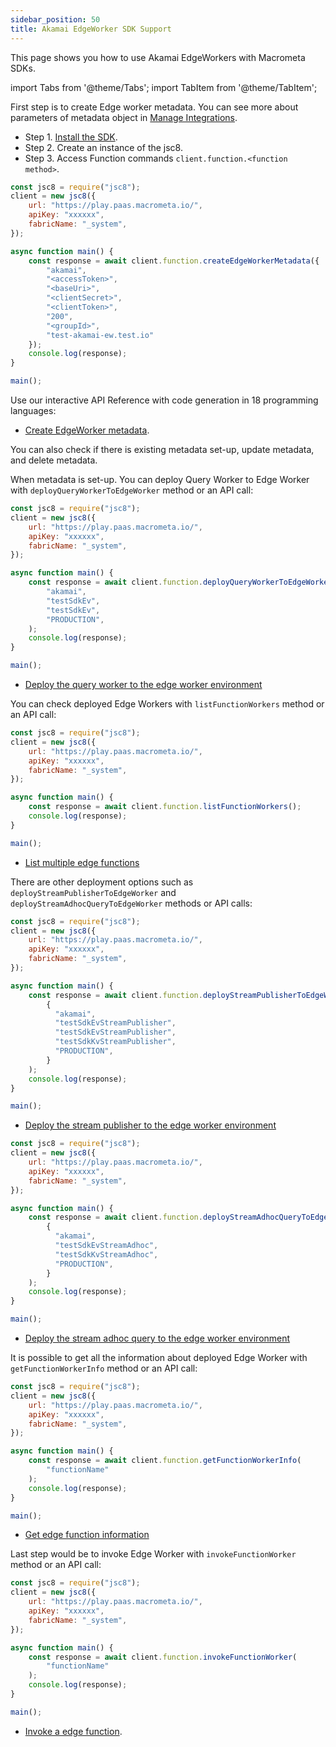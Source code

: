 ```yaml
---
sidebar_position: 50
title: Akamai EdgeWorker SDK Support
---
```


This page shows you how to use Akamai EdgeWorkers with Macrometa SDKs.

import Tabs from '@theme/Tabs';
import TabItem from '@theme/TabItem';

First step is to create Edge worker metadata. You can see more about parameters of metadata object in [Manage Integrations](../../docs/akamai/manage-integrations.md).

<Tabs groupId="modify-single">
<TabItem value="javascript" label="JavaScript">

- Step 1. [Install the SDK](../../docs/sdks/install-sdks.md).
- Step 2. Create an instance of the jsc8.
- Step 3. Access Function commands `client.function.<function method>`.

```js
const jsc8 = require("jsc8");
client = new jsc8({
    url: "https://play.paas.macrometa.io/",
    apiKey: "xxxxxx",
    fabricName: "_system",
});

async function main() {
    const response = await client.function.createEdgeWorkerMetadata({
        "akamai",
        "<accessToken>",
        "<baseUri>",
        "<clientSecret>",
        "<clientToken>",
        "200",
        "<groupId>",
        "test-akamai-ew.test.io"
    });
    console.log(response);
}

main();
```

</TabItem>
<TabItem value="api" label="REST API">

Use our interactive API Reference with code generation in 18 programming languages:

- [Create EdgeWorker metadata](https://macrometa.com/docs/api#/operations/RedisPost).

</TabItem>
</Tabs>

You can also check if there is existing metadata set-up, update metadata, and delete metadata.

When metadata is set-up. You can deploy Query Worker to Edge Worker with `deployQueryWorkerToEdgeWorker` method or an API call:

<Tabs groupId="modify-single">
<TabItem value="javascript" label="JavaScript">

```js
const jsc8 = require("jsc8");
client = new jsc8({
    url: "https://play.paas.macrometa.io/",
    apiKey: "xxxxxx",
    fabricName: "_system",
});

async function main() {
    const response = await client.function.deployQueryWorkerToEdgeWorker(
        "akamai",
        "testSdkEv",
        "testSdkEv",
        "PRODUCTION",
    );
    console.log(response);
}

main();
```

</TabItem>
<TabItem value="api" label="REST API">

- [Deploy the query worker to the edge worker environment](https://macrometa.com/docs/api#/operations/RedisPost)


</TabItem>
</Tabs>

You can check deployed Edge Workers with `listFunctionWorkers` method or an API call:

<Tabs groupId="modify-single">
<TabItem value="javascript" label="JavaScript">

```js
const jsc8 = require("jsc8");
client = new jsc8({
    url: "https://play.paas.macrometa.io/",
    apiKey: "xxxxxx",
    fabricName: "_system",
});

async function main() {
    const response = await client.function.listFunctionWorkers();
    console.log(response);
}

main();
```

</TabItem>
<TabItem value="api" label="REST API">

- [List multiple edge functions](https://macrometa.com/docs/api#/operations/RedisPost)

</TabItem>
</Tabs>

There are other deployment options such as `deployStreamPublisherToEdgeWorker` and `deployStreamAdhocQueryToEdgeWorker` methods or API calls:

<Tabs groupId="modify-single">
<TabItem value="javascript" label="JavaScript">

```js
const jsc8 = require("jsc8");
client = new jsc8({
    url: "https://play.paas.macrometa.io/",
    apiKey: "xxxxxx",
    fabricName: "_system",
});

async function main() {
    const response = await client.function.deployStreamPublisherToEdgeWorker(
        {
          "akamai",
          "testSdkEvStreamPublisher",
          "testSdkEvStreamPublisher",
          "testSdkKvStreamPublisher",
          "PRODUCTION",
        }
    );
    console.log(response);
}

main();
```

</TabItem>
<TabItem value="api" label="REST API">

- [Deploy the stream publisher to the edge worker environment](https://macrometa.com/docs/api#/operations/RedisPost)

</TabItem>
</Tabs>

<Tabs groupId="modify-single">
<TabItem value="javascript" label="JavaScript">

```js
const jsc8 = require("jsc8");
client = new jsc8({
    url: "https://play.paas.macrometa.io/",
    apiKey: "xxxxxx",
    fabricName: "_system",
});

async function main() {
    const response = await client.function.deployStreamAdhocQueryToEdgeWorker(
        {
          "akamai",
          "testSdkEvStreamAdhoc",
          "testSdkKvStreamAdhoc",
          "PRODUCTION",
        }
    );
    console.log(response);
}

main();
```

</TabItem>
<TabItem value="api" label="REST API">

- [Deploy the stream adhoc query to the edge worker environment](https://macrometa.com/docs/api#/operations/RedisPost)

</TabItem>
</Tabs>

It is possible to get all the information about deployed Edge Worker with `getFunctionWorkerInfo` method or an API call:

<Tabs groupId="modify-single">
<TabItem value="javascript" label="JavaScript">

```js
const jsc8 = require("jsc8");
client = new jsc8({
    url: "https://play.paas.macrometa.io/",
    apiKey: "xxxxxx",
    fabricName: "_system",
});

async function main() {
    const response = await client.function.getFunctionWorkerInfo(
        "functionName"
    );
    console.log(response);
}

main();
```

</TabItem>
<TabItem value="api" label="REST API">

- [Get edge function information](https://macrometa.com/docs/api#/operations/RedisPost)

</TabItem>
</Tabs>

Last step would be to invoke Edge Worker with `invokeFunctionWorker` method or an API call:

<Tabs groupId="modify-single">
<TabItem value="javascript" label="JavaScript">

```js
const jsc8 = require("jsc8");
client = new jsc8({
    url: "https://play.paas.macrometa.io/",
    apiKey: "xxxxxx",
    fabricName: "_system",
});

async function main() {
    const response = await client.function.invokeFunctionWorker(
        "functionName"
    );
    console.log(response);
}

main();
```

</TabItem>
<TabItem value="api" label="REST API">

- [Invoke a edge function](https://macrometa.com/docs/api#/operations/RedisPost).

</TabItem>
</Tabs>